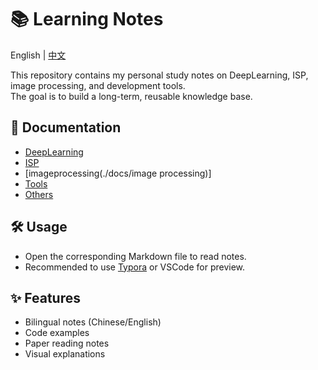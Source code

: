# 📚 Learning Notes

English | [中文](./README-zh.md)

This repository contains my personal study notes on DeepLearning, ISP, image processing, and development tools.  
The goal is to build a long-term, reusable knowledge base.

## 📂 Documentation
- [DeepLearning](./docs/DeepLearning)
- [ISP](./docs/ISP)
- [imageprocessing(./docs/image processing)]
- [Tools](./docs/Tools)
- [Others](./docs/Others)

## 🛠️ Usage
- Open the corresponding Markdown file to read notes.
- Recommended to use [Typora](https://typora.io/) or VSCode for preview.

## ✨ Features
- Bilingual notes (Chinese/English)
- Code examples
- Paper reading notes
- Visual explanations
